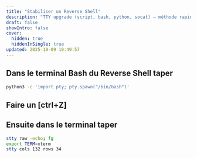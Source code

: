 ```yaml
---
title: "Stabiliser un Reverse Shell"
description: "TTY upgrade (script, bash, python, socat) – méthode rapide."
draft: false
showIntro: false
cover:
  hidden: true
  hiddenInSingle: true
updated: 2025-10-09 10:49:57
---
```

## Dans le terminal Bash du Reverse Shell taper

```bash
python3 -c 'import pty; pty.spawn("/bin/bash")'
```

## Faire un [ctrl+Z]

## Ensuite dans le terminal taper

```bash
stty raw -echo; fg
export TERM=xterm  
stty cols 132 rows 34
```
<br>


